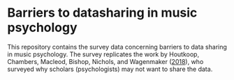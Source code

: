 # Barriers to datasharing in music psychology

This repository contains the survey data concerning barriers to data sharing in music psychology. The survey replicates the work by Houtkoop, Chambers, Macleod, Bishop, Nichols, and Wagenmaker ([2018](https://doi.org/10.1177/2515245917751886)), who surveyed why scholars (psychologists) may not want to share the data.


